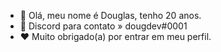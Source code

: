 - 👋 Olá, meu nome é Douglas, tenho 20 anos.
- 💙 Discord para contato » dougdev#0001
- ❤ Muito obrigado(a) por entrar em meu perfil.
<div>
    <a href="https://github.com/dougldev"></a>
    <img src="https://github-readme-stats.vercel.app/api?username=dougldev&show_icons=true&theme=dark" alt="">
    <img src="https://github-readme-stats.vercel.app/api/top-langs/?username=dougldev&layout=compact&theme=dark" alt="">
</div>
